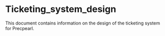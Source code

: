 # Ticketing_system_design
This document contains information on the design of the ticketing system for Precpearl.
